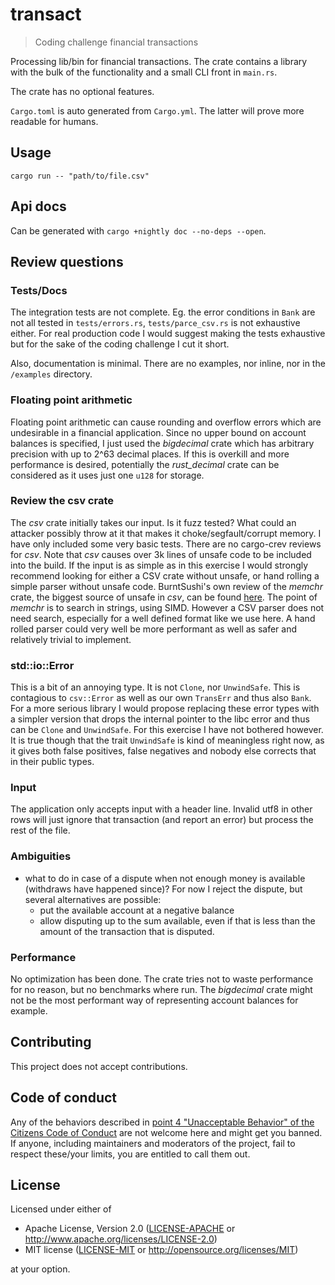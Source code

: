 # transact

> Coding challenge financial transactions

Processing lib/bin for financial transactions. The crate contains a library with the bulk of the functionality and a small CLI front in `main.rs`. 

The crate has no optional features.

`Cargo.toml` is auto generated from `Cargo.yml`. The latter will prove more readable for humans.


## Usage

`cargo run -- "path/to/file.csv"`

## Api docs

Can be generated with `cargo +nightly doc --no-deps --open`.


## Review questions

### Tests/Docs

The integration tests are not complete. Eg. the error conditions in `Bank` are not all tested in `tests/errors.rs`, `tests/parce_csv.rs` is not exhaustive either. For real production code I would suggest making the tests exhaustive but for the sake of the coding challenge I cut it short.

Also, documentation is minimal. There are no examples, nor inline, nor in the `/examples` directory.

### Floating point arithmetic

Floating point arithmetic can cause rounding and overflow errors which are undesirable in a financial application. Since no upper bound on account balances is specified, I just used the _bigdecimal_ crate which has arbitrary precision with up to 2^63 decimal places. If this is overkill and more performance is desired, potentially the _rust_decimal_ crate can be considered as it uses just one `u128` for storage.


### Review the csv crate

The _csv_ crate initially takes our input. Is it fuzz tested? What could an attacker possibly throw at it that makes it choke/segfault/corrupt memory. I have only included some very basic tests. 
There are no cargo-crev reviews for _csv_. Note that _csv_ causes over 3k lines of unsafe code to be included into the build. If the input is as simple as in this exercise I would strongly recommend looking for either a CSV crate without unsafe, or hand rolling a simple parser without unsafe code. BurntSushi's own review of the _memchr_ crate, the biggest source of unsafe in _csv_, can be found [here](https://web.crev.dev/rust-reviews/crate/memchr/). The point of _memchr_ is to search in strings, using SIMD. However a CSV parser does not need search, especially for a well defined format like we use here. A hand rolled parser could very well be more performant as well as safer and relatively trivial to implement.

### std::io::Error

This is a bit of an annoying type. It is not `Clone`, nor `UnwindSafe`. This is contagious to `csv::Error` as well as our own `TransErr` and thus also `Bank`. For a more serious library I would propose replacing these error types with a simpler version that drops the internal pointer to the libc error and thus can be `Clone` and `UnwindSafe`. For this exercise I have not bothered however. It is true though that the trait `UnwindSafe` is kind of meaningless right now, as it gives both false positives, false negatives and nobody else corrects that in their public types.

### Input

The application only accepts input with a header line.
Invalid utf8 in other rows will just ignore that transaction (and report an error) but process the rest of the file.

### Ambiguities

- what to do in case of a dispute when not enough money is available (withdraws have happened since)? 
  For now I reject the dispute, but several alternatives are possible:
  - put the available account at a negative balance
  - allow disputing up to the sum available, even if that is less than the amount of the transaction that is disputed.
  

### Performance

No optimization has been done. The crate tries not to waste performance for no reason, but no benchmarks where run.
The _bigdecimal_ crate might not be the most performant way of representing account balances for example.

## Contributing

This project does not accept contributions.

## Code of conduct

Any of the behaviors described in [point 4 "Unacceptable Behavior" of the Citizens Code of Conduct](https://github.com/stumpsyn/policies/blob/master/citizen_code_of_conduct.md#4-unacceptable-behavior) are not welcome here and might get you banned. If anyone, including maintainers and moderators of the project, fail to respect these/your limits, you are entitled to call them out.

## License

Licensed under either of

 * Apache License, Version 2.0
   ([LICENSE-APACHE](LICENSE-APACHE) or <http://www.apache.org/licenses/LICENSE-2.0>)
 * MIT license
   ([LICENSE-MIT](LICENSE-MIT) or <http://opensource.org/licenses/MIT>)

at your option.



